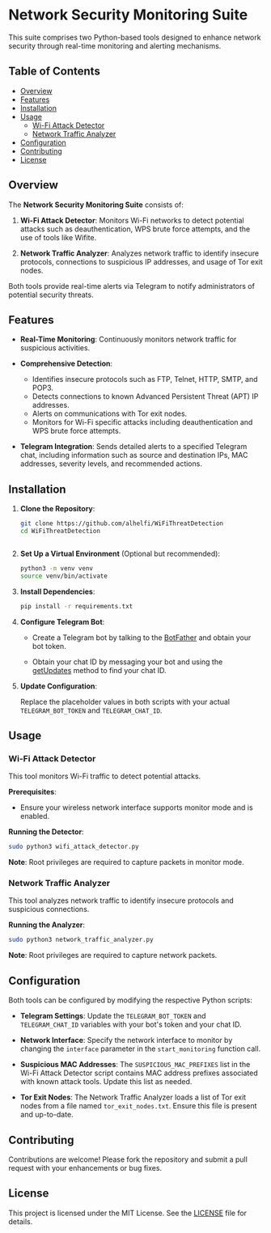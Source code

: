 # Network Security Monitoring Suite

This suite comprises two Python-based tools designed to enhance network security through real-time monitoring and alerting mechanisms.

## Table of Contents

- [Overview](https://github.com/alhelfi/WiFiThreatDetection#overview)
- [Features](https://github.com/alhelfi/WiFiThreatDetection#features)
- [Installation](https://github.com/alhelfi/WiFiThreatDetection#installation)
- [Usage](https://github.com/alhelfi/WiFiThreatDetection#usage)
  - [Wi-Fi Attack Detector](https://github.com/alhelfi/WiFiThreatDetection#wi-fi-attack-detector)
  - [Network Traffic Analyzer](https://github.com/alhelfi/WiFiThreatDetection#network-traffic-analyzer)
- [Configuration](https://github.com/alhelfi/WiFiThreatDetection#configuration)
- [Contributing](https://github.com/alhelfi/WiFiThreatDetection#contributing)
- [License](https://github.com/alhelfi/WiFiThreatDetection#license)

## Overview

The **Network Security Monitoring Suite** consists of:

1. **Wi-Fi Attack Detector**: Monitors Wi-Fi networks to detect potential attacks such as deauthentication, WPS brute force attempts, and the use of tools like Wifite.

2. **Network Traffic Analyzer**: Analyzes network traffic to identify insecure protocols, connections to suspicious IP addresses, and usage of Tor exit nodes.

Both tools provide real-time alerts via Telegram to notify administrators of potential security threats.

## Features

- **Real-Time Monitoring**: Continuously monitors network traffic for suspicious activities.

- **Comprehensive Detection**:
  - Identifies insecure protocols such as FTP, Telnet, HTTP, SMTP, and POP3.
  - Detects connections to known Advanced Persistent Threat (APT) IP addresses.
  - Alerts on communications with Tor exit nodes.
  - Monitors for Wi-Fi specific attacks including deauthentication and WPS brute force attempts.

- **Telegram Integration**: Sends detailed alerts to a specified Telegram chat, including information such as source and destination IPs, MAC addresses, severity levels, and recommended actions.

## Installation

1. **Clone the Repository**:

   ```bash
   git clone https://github.com/alhelfi/WiFiThreatDetection
   cd WiFiThreatDetection



2.  **Set Up a Virtual Environment** (Optional but recommended):
    
    ```bash
    python3 -m venv venv
    source venv/bin/activate
    
    ```
    
3.  **Install Dependencies**:
    
    ```bash
    pip install -r requirements.txt
    
    ```
    
4.  **Configure Telegram Bot**:
    
    -   Create a Telegram bot by talking to the [BotFather](https://t.me/BotFather) and obtain your bot token.
        
    -   Obtain your chat ID by messaging your bot and using the [getUpdates](https://api.telegram.org/bot%3CYourBOTToken%3E/getUpdates) method to find your chat ID.
        
5.  **Update Configuration**:
    
    Replace the placeholder values in both scripts with your actual `TELEGRAM_BOT_TOKEN` and `TELEGRAM_CHAT_ID`.
    

## Usage

### Wi-Fi Attack Detector

This tool monitors Wi-Fi traffic to detect potential attacks.

**Prerequisites**:

-   Ensure your wireless network interface supports monitor mode and is enabled.

**Running the Detector**:

```bash
sudo python3 wifi_attack_detector.py

```

**Note**: Root privileges are required to capture packets in monitor mode.

### Network Traffic Analyzer

This tool analyzes network traffic to identify insecure protocols and suspicious connections.

**Running the Analyzer**:

```bash
sudo python3 network_traffic_analyzer.py

```

**Note**: Root privileges are required to capture network packets.

## Configuration

Both tools can be configured by modifying the respective Python scripts:

-   **Telegram Settings**: Update the `TELEGRAM_BOT_TOKEN` and `TELEGRAM_CHAT_ID` variables with your bot's token and your chat ID.
    
-   **Network Interface**: Specify the network interface to monitor by changing the `interface` parameter in the `start_monitoring` function call.
    
-   **Suspicious MAC Addresses**: The `SUSPICIOUS_MAC_PREFIXES` list in the Wi-Fi Attack Detector script contains MAC address prefixes associated with known attack tools. Update this list as needed.
    
-   **Tor Exit Nodes**: The Network Traffic Analyzer loads a list of Tor exit nodes from a file named `tor_exit_nodes.txt`. Ensure this file is present and up-to-date.
    

## Contributing

Contributions are welcome! Please fork the repository and submit a pull request with your enhancements or bug fixes.

## License

This project is licensed under the MIT License. See the [LICENSE](https://github.com/alhelfi/WiFiThreatDetection/blob/main/LICENSE) file for details.
